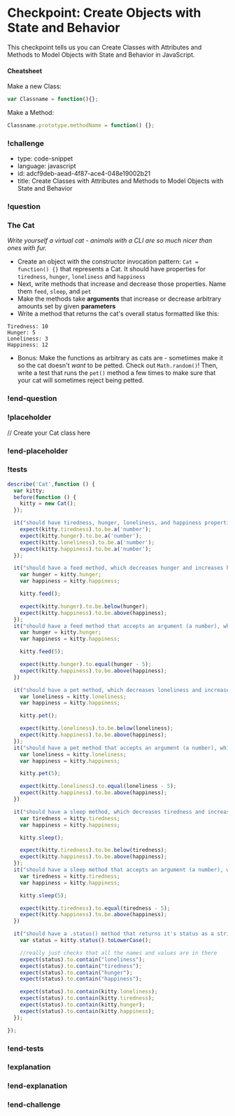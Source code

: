 # Checkpoint: Create Objects with State and Behavior

This checkpoint tells us you can Create Classes with Attributes and Methods to Model Objects with State and Behavior in JavaScript.

#### Cheatsheet

Make a new Class:
```javascript
var Classname = function(){};
```

Make a Method:
```javascript
Classname.prototype.methodName = function() {};
```

### !challenge

* type: code-snippet
* language: javascript
* id: adcf9deb-aead-4f87-ace4-048e19002b21
* title: Create Classes with Attributes and Methods to Model Objects with State and Behavior

### !question

### The Cat
_Write yourself a virtual cat - animals with a CLI are so much nicer than ones with fur._

*   Create an object with the constructor invocation pattern: `Cat = function() {}` that represents a Cat. It should have properties for `tiredness`, `hunger`, `loneliness` and `happiness`
*   Next, write methods that increase and decrease those properties. Name them `feed`, `sleep`, and `pet`
*   Make the methods take **arguments** that increase or decrease arbitrary amounts set by given **parameters**
*   Write a method that returns the cat's overall status formatted like this:
```
Tiredness: 10
Hunger: 5
Loneliness: 3
Happiness: 12
```
*   Bonus: Make the functions as arbitrary as cats are - sometimes make it so the cat doesn't _want_ to be petted. Check out `Math.random()`! Then, write a test that runs the `pet()` method a few times to make sure that your cat will sometimes reject being petted.

### !end-question

### !placeholder

// Create your Cat class here

### !end-placeholder

### !tests

```js
describe('Cat',function () {
  var kitty;
  before(function () {
    kitty = new Cat();
  });

  it("should have tiredness, hunger, loneliness, and happiness properties", function () {
    expect(kitty.tiredness).to.be.a('number');
    expect(kitty.hunger).to.be.a('number');
    expect(kitty.loneliness).to.be.a('number');
    expect(kitty.happiness).to.be.a('number');
  });

  it("should have a feed method, which decreases hunger and increases happiness", function () {
    var hunger = kitty.hunger;
    var happiness = kitty.happiness;

    kitty.feed();

    expect(kitty.hunger).to.be.below(hunger);
    expect(kitty.happiness).to.be.above(happiness);
  });
  it("should have a feed method that accepts an argument (a number), which decreases hunger by an arbitrary amount", function(){
    var hunger = kitty.hunger;
    var happiness = kitty.happiness;

    kitty.feed(5);

    expect(kitty.hunger).to.equal(hunger - 5);
    expect(kitty.happiness).to.be.above(happiness);
  })

  it("should have a pet method, which decreases loneliness and increases happiness", function () {
    var loneliness = kitty.loneliness;
    var happiness = kitty.happiness;

    kitty.pet();

    expect(kitty.loneliness).to.be.below(loneliness);
    expect(kitty.happiness).to.be.above(happiness);
  });
  it("should have a pet method that accepts an argument (a number), which decreases loneliness by an arbitrary amount", function(){
    var loneliness = kitty.loneliness;
    var happiness = kitty.happiness;

    kitty.pet(5);

    expect(kitty.loneliness).to.equal(loneliness - 5);
    expect(kitty.happiness).to.be.above(happiness);
  })

  it("should have a sleep method, which decreases tiredness and increases happiness", function () {
    var tiredness = kitty.tiredness;
    var happiness = kitty.happiness;

    kitty.sleep();

    expect(kitty.tiredness).to.be.below(tiredness);
    expect(kitty.happiness).to.be.above(happiness);
  });
  it("should have a sleep method that accepts an argument (a number), which decreases tiredness by an arbitrary amount", function(){
    var tiredness = kitty.tiredness;
    var happiness = kitty.happiness;

    kitty.sleep(5);

    expect(kitty.tiredness).to.equal(tiredness - 5);
    expect(kitty.happiness).to.be.above(happiness);
  })

  it("should have a .status() method that returns it's status as a string, including all state information, along with property names", function(){
    var status = kitty.status().toLowerCase();

    //really just checks that all the names and values are in there
    expect(status).to.contain("loneliness");
    expect(status).to.contain("tiredness");
    expect(status).to.contain("hunger");
    expect(status).to.contain("happiness");

    expect(status).to.contain(kitty.loneliness);
    expect(status).to.contain(kitty.tiredness);
    expect(status).to.contain(kitty.hunger);
    expect(status).to.contain(kitty.happiness);
  });

});
```
### !end-tests

### !explanation

### !end-explanation

### !end-challenge
